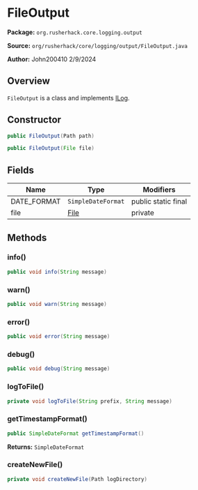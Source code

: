 # FileOutput

**Package:** `org.rusherhack.core.logging.output`

**Source:** `org/rusherhack/core/logging/output/FileOutput.java`

**Author:** John200410 2/9/2024



## Overview

`FileOutput` is a class and implements [ILog](/core/logging/ILog.md).

## Constructor

```java
public FileOutput(Path path)
```

```java
public FileOutput(File file)
```

## Fields

| Name | Type | Modifiers |
|------|------|----------|
| DATE_FORMAT | `SimpleDateFormat` | public static final |
| file | [File](https://docs.oracle.com/en/java/javase/21/docs/api/java.base/java/io/File.html) | private |


## Methods

### info()

```java
public void info(String message)
```

### warn()

```java
public void warn(String message)
```

### error()

```java
public void error(String message)
```

### debug()

```java
public void debug(String message)
```

### logToFile()

```java
private void logToFile(String prefix, String message)
```

### getTimestampFormat()

```java
public SimpleDateFormat getTimestampFormat()
```

**Returns:** `SimpleDateFormat`

### createNewFile()

```java
private void createNewFile(Path logDirectory)
```

